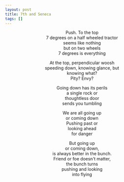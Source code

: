 ```yaml
---
layout: post
title: 7th and Seneca
tags: []
---
```


<p style="text-align:center;">
Push. To the top<br />7 degrees on a half wheeled tractor<br />seems like nothing<br />but on two wheels<br />7 degrees is everything

</p>
<p style="text-align:center;">
At the top, perpendicular woosh<br />speeding down, knowing glance, but<br />knowing what?<br />Pity? Envy?

</p>
<p style="text-align:center;">
Going down has its perils<br />a single rock or<br />thoughtless door<br />sends you tumbling

</p>
<p style="text-align:center;">
We are all going up<br />or coming down<br />Pushing past or<br />looking ahead<br />for danger

</p>
<p style="text-align:center;">
But going up<br />or coming down,<br />is always better in the bunch.<br />Friend or foe doesn't matter,<br />the bunch turns<br />pushing and looking<br />into flying

</p>
<p style="text-align:center;">
 

</p>
<p style="text-align:center;">
 

</p>
<p style="text-align:center;">
 

</p>
